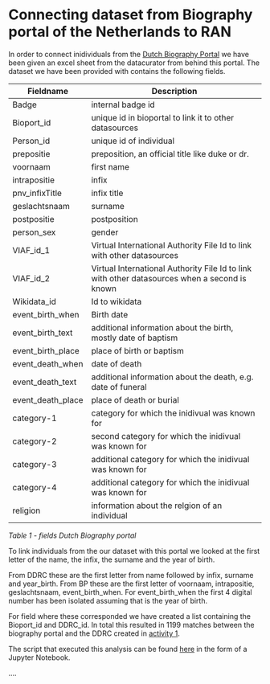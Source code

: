 # Connecting dataset from Biography portal of the Netherlands to RAN

In order to connect inidividuals from the [Dutch Biography Portal](http://www.biografischportaal.nl/en/) we have been given an excel sheet from the datacurator from behind this portal. The dataset we have been provided with contains the following fields.

|Fieldname | Description|
|----|---|
|Badge| internal badge id|
|Bioport_id| unique id in bioportal to link it to other datasources |
|Person_id|unique id of individual|
|prepositie| preposition, an official title like duke or dr.|
|voornaam| first name|
|intrapositie| infix |
|pnv_infixTitle| infix title |
|geslachtsnaam| surname |
|postpositie| postposition |
|person_sex| gender |
|VIAF_id_1| Virtual International Authority File Id to link with other datasources |
|VIAF_id_2| Virtual International Authority File Id to link with other datasources when a second is known |
|Wikidata_id| Id to wikidata |
|event_birth_when| Birth date |
|event_birth_text| additional information about the birth, mostly date of baptism | 
|event_birth_place| place of birth or baptism |
|event_death_when| date of death |
|event_death_text| additional information about the death, e.g. date of funeral |
|event_death_place| place of death or burial | 
|category-1| category for which the inidivual was known for |
|category-2| second category for which the inidivual was known for |
|category-3| additional category for which the inidivual was known for |
|category-4| additional category for which the inidivual was known for |
|religion| information about the relgion of an individual |

*Table 1 - fields Dutch Biography portal*

To link individuals from the our dataset with this portal we looked at the first letter of the name, the infix, the surname and the year of birth.

From DDRC these are the first letter from name followed by infix, surname and year_birth. From BP these are the first letter of voornaam, intrapositie, geslachtsnaam, event_birth_when. For event_birth_when the first 4 digital number has been isolated assuming that is the year of birth.

For field where these corresponded we have created a list containing the Bioport_id and DDRC_id. In total this resulted in 1199 matches between the biography portal and the DDRC created in [activity 1](../act1). 

The script that executed this analysis can be found [here](../act1/biography_portal_data.ipynb) in the form of a Jupyter Notebook.






....
